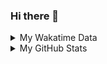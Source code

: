 ### Hi there 👋

<!--
**cdfmlr/cdfmlr** is a ✨ _special_ ✨ repository because its `README.md` (this file) appears on your GitHub profile.

Here are some ideas to get you started:

- 🔭 I’m currently working on ...
- 🌱 I’m currently learning ...
- 👯 I’m looking to collaborate on ...
- 🤔 I’m looking for help with ...
- 💬 Ask me about ...
- 📫 How to reach me: ...
- 😄 Pronouns: ...
- ⚡ Fun fact: ...
-->

<details>

<summary>My Wakatime Data</summary>

<!--START_SECTION:waka-->
![Lines of code](https://img.shields.io/badge/From%20Hello%20World%20I%27ve%20Written-5.2%20million%20lines%20of%20code-blue)

**🐱 My Github Data** 

> 🏆 538 Contributions in the Year 2020
 > 
> 📦 199.9 kB Used in Github's Storage 
 > 
> 🚫 Not Opted to Hire
 > 
> 📜 27 Public Repositories
 > 
> 🔑 6 Private Repositories 

**I'm an Early 🐤** 

```text
🌞 Morning    159 commits    ██████░░░░░░░░░░░░░░░░░░░   25.32% 
🌆 Daytime    227 commits    █████████░░░░░░░░░░░░░░░░   36.15% 
🌃 Evening    230 commits    █████████░░░░░░░░░░░░░░░░   36.62% 
🌙 Night      12 commits     ░░░░░░░░░░░░░░░░░░░░░░░░░   1.91%

```
📅 **I'm Most Productive on Tuesday** 

```text
Monday       64 commits     ██░░░░░░░░░░░░░░░░░░░░░░░   10.19% 
Tuesday      114 commits    ████░░░░░░░░░░░░░░░░░░░░░   18.15% 
Wednesday    106 commits    ████░░░░░░░░░░░░░░░░░░░░░   16.88% 
Thursday     74 commits     ███░░░░░░░░░░░░░░░░░░░░░░   11.78% 
Friday       92 commits     ███░░░░░░░░░░░░░░░░░░░░░░   14.65% 
Saturday     92 commits     ███░░░░░░░░░░░░░░░░░░░░░░   14.65% 
Sunday       86 commits     ███░░░░░░░░░░░░░░░░░░░░░░   13.69%

```


📊 **This Week I Spent My Time On** 

```text
⌚︎ Time Zone: Asia/Shanghai

```

**I Mostly Code in Go** 

```text
Go                       7 repos             ██████░░░░░░░░░░░░░░░░░░░   24.14% 
Python                   6 repos             █████░░░░░░░░░░░░░░░░░░░░   20.69% 
Java                     4 repos             ███░░░░░░░░░░░░░░░░░░░░░░   13.79% 
HTML                     2 repos             █░░░░░░░░░░░░░░░░░░░░░░░░   6.9% 
C#                       2 repos             █░░░░░░░░░░░░░░░░░░░░░░░░   6.9%

```



<!--END_SECTION:waka-->

</details>

<details>
 
 <summary>My GitHub Stats</summary>

[![CDFMLR's github stats](https://github-readme-stats.vercel.app/api?username=cdfmlr&count_private=true&show_icons=true)](https://github.com/anuraghazra/github-readme-stats)

</details>
